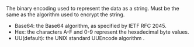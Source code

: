 The binary encoding used to represent the data as a string. Must be the same as the algorithm used to encrypt the string.
- Base64: the Base64 algorithm, as specified by IETF RFC 2045.
- Hex: the characters A-F and 0-9 represent the hexadecimal byte values.
- UU(default): the UNIX standard UUEncode algorithm .
            